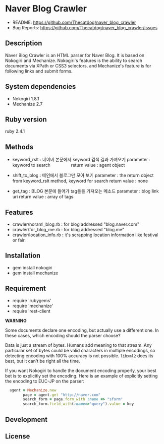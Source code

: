 
# Naver Blog Crawler

* README:       https://github.com/Thecatdog/naver_blog_crawler
* Bug Reports:  https://github.com/Thecatdog/naver_blog_crawler/issues

## Description

Naver Blog Crawler is an HTML parser for Naver Blog. It is based on Nokogiri and Mechanize.
Nokogiri's features is the ability to search documents via XPath or CSS3 selectors. and Mechanize's feature is for following links and submit forms.

## System dependencies

* Nokogiri 1.8.1
* Mechanize 2.7

## Ruby version 

ruby 2.4.1

## Methods
 
* keyword_rslt : 네이버 본문에서 keyword 검색 결과 가져오기
                 parameter : keyword to search
                 return value : agent object
                
* shift_to_blog : 메인에서 블로그만 모아 보기
                  parameter : the return object from keyword_rslt method, keyword for search
                  return value : none        
                  
* get_tag : BLOG 본문에 들어가 tag들을 가져오는 메소드 
            parameter : blog link uri
            return value : array of tags


## Features

* crawler/noraml_blog.rb : for blog addressed "blog.naver.com"
* crawler/for_blog_me.rb : for blog addressed "blog.me"
* crawler/location_info.rb : it's scrapping location information like festival or fair.

## Installation

* gem install nokogiri
* gem install mechanize

## Requirement
* require 'rubygems'
*	require 'mechanize'
*	require 'rest-client


__WARNING__

Some documents declare one encoding, but actually use a different
one. In these cases, which encoding should the parser choose?

Data is just a stream of bytes. Humans add meaning to that stream. Any
particular set of bytes could be valid characters in multiple
encodings, so detecting encoding with 100% accuracy is not
possible. `libxml2` does its best, but it can't be right all the time.

If you want Nokogiri to handle the document encoding properly, your
best bet is to explicitly set the encoding.  Here is an example of
explicitly setting the encoding to EUC-JP on the parser:

```ruby
  agent = Mechanize.new
		page = agent.get "http://naver.com"
		search_form = page.form_with :name => "sform"
		search_form.field_with(:name=>"query").value = key
```

## Development


## License


